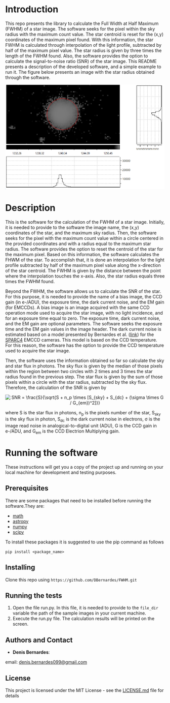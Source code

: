 # Introduction
This repo presents the library to calculate the Full Width at Half Maximum (FWHM) of a star image. The software seeks for the pixel within the sky radius with the maximum count value. The star centroid is reset for the (x,y) coordinates of the maximum pixel found. With this information, the star FWHM is calculated through interpolation of the light profile, subtracted by half of the maximum pixel value. The star radius is given by three times the length of the FWHM found. Also, the software provides the option to calculate the signal-to-noise ratio (SNR) of the star image. This README presents a description of the developed software, and a simple example to run it. The figure below presents an image with the star radius obtained through the software.

<p align="center">
  <img src="https://github.com/DBernardes/FWHM/blob/main/star_image.png" />
</p>


# Description

This is the software for the calculation of the FWHM of a star image. Initially, it is needed to provide to the software the image name, the (x,y) coordinates of the star, and the maximum sky radius. Then, the software seeks for the pixel with the maximum count value within a circle centered in the provided coordinates and with a radius equal to the maximum star radius. The software provides the option to reset the centroid of the star for the maximum pixel. Based on this information, the software calculates the FHWM of the star. To accomplish that, it is done an interpolation for the light profile subtracted by half of the maximum pixel value along the x-direction of the star centroid. The FWHM is given by the distance between the point where the interpolation touches the x-axis. Also, the star radius equals three times the FWHM found.

Beyond the FWHM, the software allows us to calculate the SNR of the star. For this purpose, it is needed to provide the name of a bias image, the CCD gain (in e-/ADU), the exposure time, the dark current noise, and the EM gain (for EMCCDs). A bias image is an image acquired with the same CCD operation mode used to acquire the star image, with no light incidence, and for an exposure time equal to zero. The exposure time, dark current noise, and the EM gain are optional parameters. The software seeks the exposure time and the EM gain values in the image header. The dark current noise is estimated based on a model presented by Bernardes et al. ([link](https://arxiv.org/abs/1806.02191)) for the [SPARC4](https://www.spiedigitallibrary.org/proceedings/Download?fullDOI=10.1117/12.924976) EMCCD cameras. This model is based on the CCD temperature. For this reason, the software has the option to provide the CCD temperature used to acquire the star image. 

Then, the software uses the information obtained so far so calculate the sky and star flux in photons. The sky flux is given by the median of those pixels within the region between two circles with 2 times and 3 times the star radius found in the previous step. The star flux is given by the sum of those pixels within a circle with the star radius, subtracted by the sky flux. Therefore, the calculation of the SNR is given by

<p align="center">
  <img src="https://latex.codecogs.com/svg.latex?SNR&space;=&space;\frac{S}{\sqrt{S&space;&plus;&space;n_p&space;\times&space;[S_{sky}&space;&plus;&space;S_{dc}&space;&plus;&space;(\sigma&space;\times&space;G&space;/&space;G_{em})^2]}}" title="SNR = \frac{S}{\sqrt{S + n_p \times [S_{sky} + S_{dc} + (\sigma \times G / G_{em})^2]}}" />
</p>

where S is the star flux in photons, n<sub>p</sub> is the pixels number of the star, S<sub>sky</sub> is the sky flux in photon, S<sub>dc</sub> is the dark current noise in electrons, &sigma; is the image read noise in analogical-to-digital unit (ADU), G is the CCD gain in e-/ADU, and G<sub>em</sub> is the CCD Electrion Multiplying gain. 

 
# Running the software

These instructions will get you a copy of the project up and running on your local machine for development and testing purposes. 

## Prerequisites
There are some packages that need to be installed before running the software.They are:

* [math](https://docs.python.org/3/library/math.html)
* [astropy](https://www.astropy.org/)
* [numpy](https://numpy.org/)
* [scipy](https://www.scipy.org/)

To install these packages it is suggested to use the pip command as follows
```
pip install <package_name>
```

## Installing
Clone this repo using ```https://github.com/DBernardes/FWHM.git```

## Running the tests
1. Open the file run.py. In this file, it is needed to provide to the ```file_dir``` variable the path of the sample images in your current machine. 
2. Execute the run.py file. The calculation results will be printed on the screen.   


## Authors and Contact

* **Denis Bernardes**: 

email: denis.bernardes099@gmail.com 

## License

This project is licensed under the MIT License - see the [LICENSE.md](https://github.com/DBernardes/FWHM/blob/main/LICENSE) file for details
